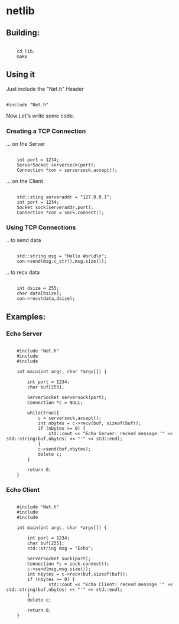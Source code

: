 netlib
======
Building:
--------
<pre><code>
    cd lib;
    make
</code></pre>
## Using it 
Just include the "Net.h" Header
<pre><code>
#include "Net.h"
</code></pre>
Now Let's write some code.
### Creating a TCP Connection 
 ... on the Server
<pre><code>
    int port = 1234;
    ServerSocket serversock(port);    
    Connection *con = serversock.accept();    
</pre></code>
 ... on the Client
<pre><code>
    std::sting serveraddr = "127.0.0.1";
    int port = 1234; 
    Socket sock(serveraddr,port);
    Connection *con = sock.connect();
</pre></code>
### Using TCP Connections
.. to send data
<pre><code>
    std::string msg = "Hello World\n";
    con->send(msg.c_str(),msg.size());
</pre></code>
.. to recv data
<pre><code>
    int dsize = 255;
    char data[bsize];
    con->recv(data,dsize);
</pre></code>
## Examples:
### Echo Server
<pre><code>
    #include "Net.h"
    #include <iostream>
    #include <string>

    int main(int argc, char *argv[]) {
    
        int port = 1234;
        char buf[255];

        ServerSocket serversock(port);
        Connection *c = NULL;
    
        while(true){
            c = serversock.accept();
            int nbytes = c->recv(buf, sizeof(buf));
            if (nbytes >= 0) {
                std::cout << "Echo Server: recved message '" << std::string(buf,nbytes) << "'" << std::endl;
            }
            c->send(buf,nbytes);
            delete c;
        }

        return 0;
    }
</pre></code>
### Echo Client
<pre><code>
    #include "Net.h"
    #include <iostream>
    #include <string>

    int main(int argc, char *argv[]) {
    
        int port = 1234;
        char buf[255];
        std::string msg = "Echo";

        ServerSocket sock(port);
        Connection *c = sock.connect();
        c->send(msg,msg.size());
        int nbytes = c->recv(buf,sizeof(buf));
        if (nbytes >= 0) {
                std::cout << "Echo Client: recved message '" << std::string(buf,nbytes) << "'" << std::endl;
        }
        delete c;

        return 0;
    }
</pre></code>
 
